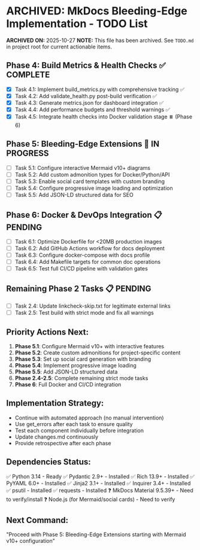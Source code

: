 # ARCHIVED: MkDocs Bleeding-Edge Implementation - TODO List

**ARCHIVED ON:** 2025-10-27
**NOTE:** This file has been archived. See `TODO.md` in project root for current actionable items.

## Phase 4: Build Metrics & Health Checks ✅ COMPLETE

- [x] Task 4.1: Implement build_metrics.py with comprehensive tracking ✅
- [x] Task 4.2: Add validate_health.py post-build verification ✅
- [x] Task 4.3: Generate metrics.json for dashboard integration ✅
- [x] Task 4.4: Add performance budgets and threshold warnings ✅
- [x] Task 4.5: Integrate health checks into Docker validation stage ⏸️ (Phase 6)

## Phase 5: Bleeding-Edge Extensions 🚧 IN PROGRESS

- [ ] Task 5.1: Configure interactive Mermaid v10+ diagrams
- [ ] Task 5.2: Add custom admonition types for Docker/Python/API
- [ ] Task 5.3: Enable social card templates with custom branding
- [ ] Task 5.4: Configure progressive image loading and optimization
- [ ] Task 5.5: Add JSON-LD structured data for SEO

## Phase 6: Docker & DevOps Integration 📋 PENDING

- [ ] Task 6.1: Optimize Dockerfile for <20MB production images
- [ ] Task 6.2: Add GitHub Actions workflow for docs deployment
- [ ] Task 6.3: Configure docker-compose with docs profile
- [ ] Task 6.4: Add Makefile targets for common doc operations
- [ ] Task 6.5: Test full CI/CD pipeline with validation gates

## Remaining Phase 2 Tasks 📋 PENDING

- [ ] Task 2.4: Update linkcheck-skip.txt for legitimate external links
- [ ] Task 2.5: Test build with strict mode and fix all warnings

## Priority Actions Next:

1. **Phase 5.1**: Configure Mermaid v10+ with interactive features
2. **Phase 5.2**: Create custom admonitions for project-specific content
3. **Phase 5.3**: Set up social card generation with branding
4. **Phase 5.4**: Implement progressive image loading
5. **Phase 5.5**: Add JSON-LD structured data
6. **Phase 2.4-2.5**: Complete remaining strict mode tasks
7. **Phase 6**: Full Docker and CI/CD integration

## Implementation Strategy:

- Continue with automated approach (no manual intervention)
- Use get_errors after each task to ensure quality
- Test each component individually before integration
- Update changes.md continuously
- Provide retrospective after each phase

## Dependencies Status:

✅ Python 3.14 - Ready
✅ Pydantic 2.9+ - Installed
✅ Rich 13.9+ - Installed
✅ PyYAML 6.0+ - Installed
✅ Jinja2 3.1+ - Installed
✅ Inquirer 3.4+ - Installed
✅ psutil - Installed
✅ requests - Installed
❓ MkDocs Material 9.5.39+ - Need to verify/install
❓ Node.js (for Mermaid/social cards) - Need to verify

## Next Command:

"Proceed with Phase 5: Bleeding-Edge Extensions starting with Mermaid v10+ configuration"
